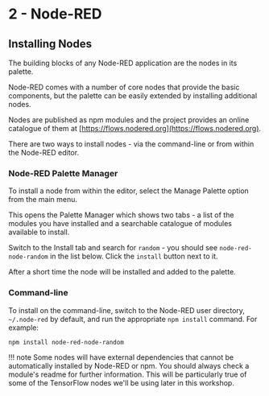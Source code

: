 # 2 - Node-RED

## Installing Nodes

The building blocks of any Node-RED application are the nodes in its palette.

Node-RED comes with a number of core nodes that provide the basic components,
but the palette can be easily extended by installing additional nodes.

Nodes are published as npm modules and the project provides an online catalogue
of them at [https://flows.nodered.org](https://flows.nodered.org).


There are two ways to install nodes - via the command-line or from within the
Node-RED editor.

### Node-RED Palette Manager

To install a node from within the editor, select the Manage Palette option from
the main menu.

This opens the Palette Manager which shows two tabs - a list of the modules you
have installed and a searchable catalogue of modules available to install.

Switch to the Install tab and search for `random` - you should see `node-red-node-random` in the list below. Click the `install` button next to it.

After a short time the node will be installed and added to the palette.

### Command-line

To install on the command-line, switch to the Node-RED user directory, `~/.node-red` by default, and run the appropriate `npm install` command. For example:

```
npm install node-red-node-random
```

!!! note
    Some nodes will have external dependencies that cannot be automatically
    installed by Node-RED or npm. You should always check a module's readme
    for further information. This will be particularly true of some of the
    TensorFlow nodes we'll be using later in this workshop.
